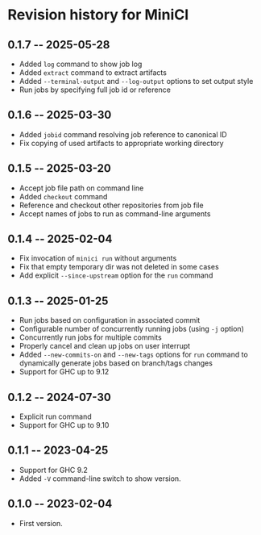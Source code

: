 # Revision history for MiniCI

## 0.1.7 -- 2025-05-28

* Added `log` command to show job log
* Added `extract` command to extract artifacts
* Added `--terminal-output` and `--log-output` options to set output style
* Run jobs by specifying full job id or reference

## 0.1.6 -- 2025-03-30

* Added `jobid` command resolving job reference to canonical ID
* Fix copying of used artifacts to appropriate working directory

## 0.1.5 -- 2025-03-20

* Accept job file path on command line
* Added `checkout` command
* Reference and checkout other repositories from job file
* Accept names of jobs to run as command-line arguments

## 0.1.4 -- 2025-02-04

* Fix invocation of `minici run` without arguments
* Fix that empty temporary dir was not deleted in some cases
* Add explicit `--since-upstream` option for the `run` command

## 0.1.3 -- 2025-01-25

* Run jobs based on configuration in associated commit
* Configurable number of concurrently running jobs (using `-j` option)
* Concurrently run jobs for multiple commits
* Properly cancel and clean up jobs on user interrupt
* Added `--new-commits-on` and `--new-tags` options for `run` command to dynamically generate jobs based on branch/tags changes
* Support for GHC up to 9.12

## 0.1.2 -- 2024-07-30

* Explicit run command
* Support for GHC up to 9.10

## 0.1.1 -- 2023-04-25

* Support for GHC 9.2
* Added `-V` command-line switch to show version.

## 0.1.0 -- 2023-02-04

* First version.
